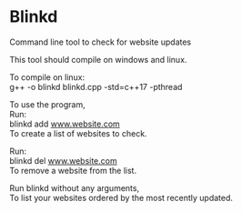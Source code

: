# Blinkd
Command line tool to check for website updates

This tool should compile on windows and linux.

To compile on linux:<br>
g++ -o blinkd blinkd.cpp -std=c++17 -pthread
<br>

To use the program,<br>
Run:<br> 
blinkd add www.website.com<br> 
To create a list of websites to check.

Run: <br>
blinkd del www.website.com<br> 
To remove a website from the list.

Run blinkd without any arguments,<br> 
To list your websites ordered by the most recently updated.
